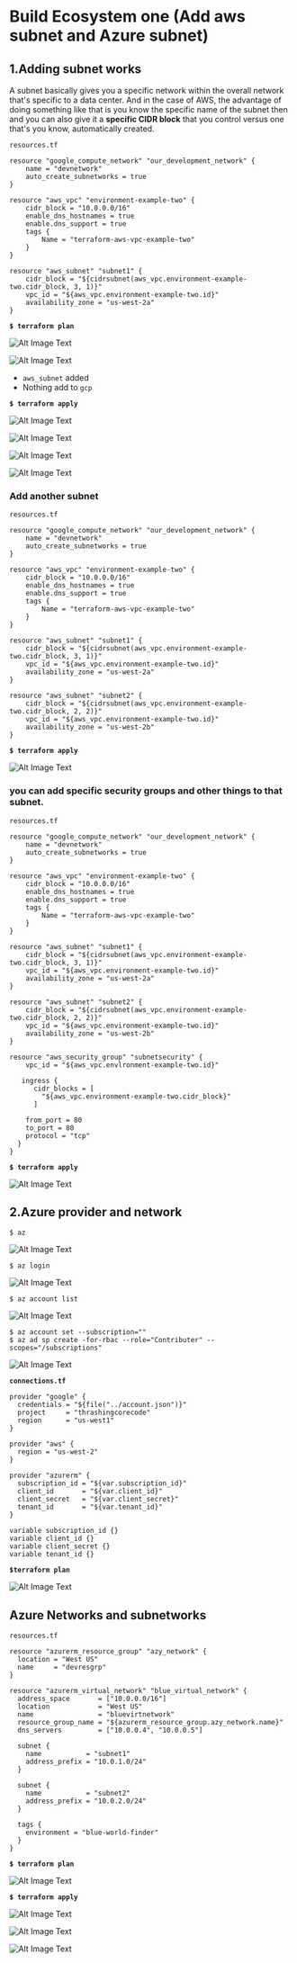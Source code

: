 # Build Ecosystem one (Add aws subnet and Azure subnet)

## 1.Adding subnet works

A subnet basically gives you a specific network within the overall network that's specific to a data center. And in the case of AWS, the advantage of doing something like that is you know the specific name of the subnet then and you can also give it a **specific CIDR block** that you control versus one that's you know, automatically created. 

`resources.tf`

```
resource "google_compute_network" "our_development_network" { 
	name = "devnetwork" 
	auto_create_subnetworks = true 
} 

resource "aws_vpc" "environment-example-two" { 
	cidr_block = "10.0.0.0/16" 
	enable_dns_hostnames = true 
	enable.dns_support = true 
	tags { 
		Name = "terraform-aws-vpc-example-two" 
	}
}

resource "aws_subnet" "subnet1" { 
	cidr_block = "${cidrsubnet(aws_vpc.environment-example-two.cidr_block, 3, 1)}" 
	vpc_id = "${aws_vpc.environment-example-two.id}" 
	availability_zone = "us-west-2a" 
}
```

**`$ terraform plan`** 

![Alt Image Text](images/3_1.png "Body image")

![Alt Image Text](images/3_2.png "Body image")


* `aws_subnet` added
* Nothing add to `gcp`


**`$ terraform apply`**

![Alt Image Text](images/3_3.png "Body image")

![Alt Image Text](images/3_4.png "Body image")
 
![Alt Image Text](images/3_5.png "Body image")

![Alt Image Text](images/3_6.png "Body image")


### Add another subnet

`resources.tf`

```
resource "google_compute_network" "our_development_network" { 
	name = "devnetwork" 
	auto_create_subnetworks = true 
} 

resource "aws_vpc" "environment-example-two" { 
	cidr_block = "10.0.0.0/16" 
	enable_dns_hostnames = true 
	enable.dns_support = true 
	tags { 
		Name = "terraform-aws-vpc-example-two" 
	}
}

resource "aws_subnet" "subnet1" { 
	cidr_block = "${cidrsubnet(aws_vpc.environment-example-two.cidr_block, 3, 1)}" 
	vpc_id = "${aws_vpc.environment-example-two.id}" 
	availability_zone = "us-west-2a" 
}

resource "aws_subnet" "subnet2" { 
	cidr_block = "${cidrsubnet(aws_vpc.environment-example-two.cidr_block, 2, 2)}" 
	vpc_id = "${aws_vpc.environment-example-two.id}" 
	availability_zone = "us-west-2b" 
}
```

**`$ terraform apply`**

![Alt Image Text](images/3_7.png "Body image")

### you can add specific security groups and other things to that subnet. 

`resources.tf`

```
resource "google_compute_network" "our_development_network" { 
	name = "devnetwork" 
	auto_create_subnetworks = true 
} 

resource "aws_vpc" "environment-example-two" { 
	cidr_block = "10.0.0.0/16" 
	enable_dns_hostnames = true 
	enable.dns_support = true 
	tags { 
		Name = "terraform-aws-vpc-example-two" 
	}
}

resource "aws_subnet" "subnet1" { 
	cidr_block = "${cidrsubnet(aws_vpc.environment-example-two.cidr_block, 3, 1)}" 
	vpc_id = "${aws_vpc.environment-example-two.id}" 
	availability_zone = "us-west-2a" 
}

resource "aws_subnet" "subnet2" { 
	cidr_block = "${cidrsubnet(aws_vpc.environment-example-two.cidr_block, 2, 2)}" 
	vpc_id = "${aws_vpc.environment-example-two.id}" 
	availability_zone = "us-west-2b" 
}

resource "aws_security_group" "subnetsecurity" { 
	vpc_id = "${aws_vpc.envlronment-example-two.id}" 
   
   ingress { 
   	  cidr_blocks = [ 
   	    "${aws_vpc.environment-example-two.cidr_block}" 
   	  ]
   	
   	from_port = 80 
   	to_port = 80 
   	protocol = "tcp"  
  } 
}
``` 
**`$ terraform apply`**

![Alt Image Text](images/3_8.png "Body image")


## 2.Azure provider and network

```
$ az
```

![Alt Image Text](images/3_9.png "Body image")

```
$ az login
```
![Alt Image Text](images/3_10.png "Body image")

```
$ az account list
```
![Alt Image Text](images/3_11.png "Body image")

```
$ az account set --subscription=""
$ az ad sp create -for-rbac --role="Contributer" --scopes="/subscriptions"
```
![Alt Image Text](images/3_12.png "Body image")

**`connections.tf`**

```
provider "google" {
  credentials = "${file("../account.json")}"
  project     = "thrashingcorecode"
  region      = "us-west1"
}

provider "aws" {
  region = "us-west-2"
}

provider "azurerm" {
  subscription_id = "${var.subscription_id}"
  client_id       = "${var.client_id}"
  client_secret   = "${var.client_secret}"
  tenant_id       = "${var.tenant_id}"
}

variable subscription_id {}
variable client_id {}
variable client_secret {}
variable tenant_id {}
```

**`$terraform plan`**

![Alt Image Text](images/3_13.png "Body image")

## Azure Networks and subnetworks

`resources.tf`

```
resource "azurerm_resource_group" "azy_network" {
  location = "West US"
  name     = "devresgrp"
}

resource "azurerm_virtual_network" "blue_virtual_network" {
  address_space       = ["10.0.0.0/16"]
  location            = "West US"
  name                = "bluevirtnetwork"
  resource_group_name = "${azurerm_resource_group.azy_network.name}"
  dns_servers         = ["10.0.0.4", "10.0.0.5"]

  subnet {
    name           = "subnet1"
    address_prefix = "10.0.1.0/24"
  }

  subnet {
    name           = "subnet2"
    address_prefix = "10.0.2.0/24"
  }

  tags {
    environment = "blue-world-finder"
  }
}
```

**`$ terraform plan`**

![Alt Image Text](images/3_14.png "Body image")

**`$ terraform apply`**

![Alt Image Text](images/3_15.png "Body image")

![Alt Image Text](images/3_16.png "Body image")


![Alt Image Text](images/3_15.png "Body image")
